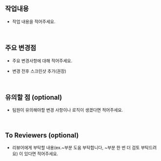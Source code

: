 ## 작업내용

- 작업 내용을 적어주세요.
<br>

## 주요 변경점 

- 주요 변경사항에 대해 적어주세요.

- 변경 전후 스크린샷 추가(권장)
<br>

## 유의할 점 (optional)

- 팀원이 유의해야할 변경 사항이나 로직이 생겼다면 적어주세요.
<br>

## To Reviewers (optional)

- 리뷰어에게 부탁할 내용(ex.~부분 도움 부탁합니다, ~부분 한 번 더 검토 부탁드려요) 이 있다면 적어주세요.
